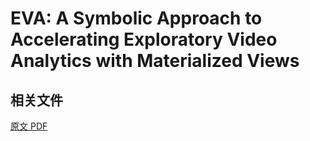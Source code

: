 # EVA: A Symbolic Approach to Accelerating Exploratory Video Analytics with Materialized Views

## 相关文件

[原文 PDF](origin/EVA%20A%20Symbolic%20Approach%20to%20Accelerating%20Exploratory%20Video%20Analytics%20with%20Materialized%20Views.pdf)

